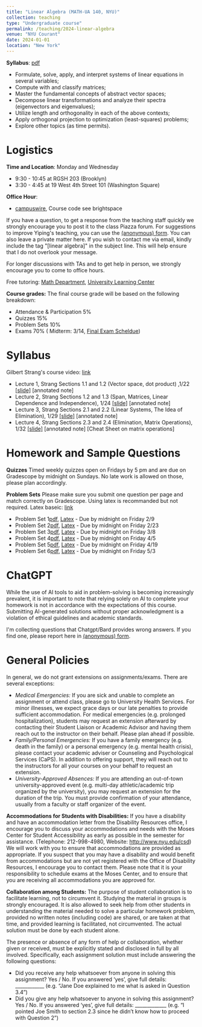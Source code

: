 ```yaml
---
title: "Linear Algebra (MATH-UA 140, NYU)"
collection: teaching
type: "Undergraduate course"
permalink: /teaching/2024-linear-algebra
venue: "NYU Courant"
date: 2024-01-01
location: "New York"
---
```



**Syllabus**: [pdf](https://2prime.github.io/files/LinearS24.pdf)


- Formulate, solve, apply, and interpret systems of linear equations in several variables;
- Compute with and classify matrices;
- Master the fundamental concepts of abstract vector spaces;
- Decompose linear transformations and analyze their spectra (eigenvectors and eigenvalues);
- Utilize length and orthogonality in each of the above contexts;
- Apply orthogonal projection to optimization (least-squares) problems;
- Explore other topics (as time permits).

Logistics
======

**Time and Location**: Monday and Wednesday
-  9:30 - 10:45 at RGSH 203 (Brooklyn)
-  3:30 - 4:45 at 19 West 4th Street 101 (Washington Square)

**Office Hour**:
-  [campuswire](https://campuswire.com/p/G3AA19786), Course code see brightspace
 
If you have a question, to get a response from the teaching staff quickly we strongly encourage you to post it to the class Piazza forum. For suggestions to improve Yiping's teaching, you can use the [(anonymous) form](https://forms.gle/Dtw6PRFdnbk8NQWRA). You can also leave a private matter here. If you wish to contact me via email, kindly include the tag "[linear algebra]" in the subject line. This will help ensure that I do not overlook your message.

For longer discussions with TAs and to get help in person, we strongly encourage you to come to office hours.

 Free tutoring: [Math Department](https://math.nyu.edu/dynamic/undergrad/ba-cas/tutoring/), [University Learning Center](https://www.nyu.edu/students/academic-services/undergraduate-advisement/academic-resource-center/tutoring-and-learning/dropin-subjects.html)

**Course grades:** The final course grade will be based on the following breakdown:
- Attendance & Participation 5%
- Quizzes 15%
- Problem Sets 10%
- Exams 70% ( Midterm: 3/14, [Final Exam Scheldue](https://www.nyu.edu/students/student-information-and-resources/registration-records-and-graduation/final-exams-and-course-evaluations/final-exam-schedule.html))

Syllabus
======
Gilbert Strang's course video: [link](https://ocw.mit.edu/courses/18-06-linear-algebra-spring-2010/video_galleries/video-lectures/)

- Lecture 1, Strang Sections 1.1 and 1.2 (Vector space, dot product) ,1/22 [[slide]](https://2prime.github.io/files/linear/linearslide1.pdf) [annotated note]
- Lecture 2, Strang Sections 1.2 and 1.3 (Span, Matrices, Linear Dependence and Independence), 1/24 [[slide]](https://2prime.github.io/files/linear/linearslide2.pdf) [annotated note]
- Lecture 3, Strang Sections 2.1 and 2.2 (Linear Systems, The Idea of Elimination), 1/29 [[slide]](https://2prime.github.io/files/linear/linearslide3.pdf) [annotated note]
- Lecture 4, Strang Sections 2.3 and 2.4 (Elimination, Matrix Operations), 1/32 [[slide]](https://2prime.github.io/files/linear/linearslide4.pdf) [annotated note] [Cheat Sheet on matrix operations]


Homework and Sample Questions
======
**Quizzes** Timed weekly quizzes open on Fridays by 5 pm and are due on Gradescope by midnight on Sundays. No late work is allowed on those, please plan accordingly.

**Problem Sets** Please make sure you submit one question per page and match correctly on Gradescope. Using latex is recommanded but not required. Latex baseic: [link](https://www.overleaf.com/learn/latex/Learn_LaTeX_in_30_minutes)

- Problem Set 1[pdf](https://nyu.box.com/s/28zzdjvry33cdlku8jr7b5wzde4enzz6), [Latex](https://nyu.box.com/s/qyspmr0o2xynd1kquax2xwza64c481il) - Due by midnight on Friday 2/9
- Problem Set 2[pdf](https://nyu.box.com/s/sdc6bgoc2sx1a3np24awudqbfn2ckrsa), [Latex](https://nyu.box.com/s/0eaviselsuk7tmcb1df6s7ospnsa0tnm) - Due by midnight on Friday 2/23
- Problem Set 3[pdf](https://nyu.box.com/s/9yiupj6f4rlkds2x7pbbjqe7y1p1qt4e), [Latex](https://nyu.box.com/s/cryx9b99lnhrgwau7886y0anm2b2l7dl) - Due by midnight on Friday 3/8
- Problem Set 4[pdf](https://nyu.box.com/s/rx5k6m755pi7e5gpcz0per8tqiie69ax), [Latex](https://nyu.box.com/s/3ibhs12iscmahvkyodm4rigztcsdr2mi) - Due by midnight on Friday 4/5
- Problem Set 5[pdf](https://nyu.box.com/s/cbkc8abzxo8v6jcv8s14povuxildfa9d), [Latex](https://nyu.box.com/s/t8digsh1nxfit28gxum0u0txb1bg64oe) - Due by midnight on Friday 4/19
- Problem Set 6[pdf](https://nyu.box.com/s/37o1xzvk3me22l1nkm3xe3qlxmzv0xyl), [Latex](https://nyu.box.com/s/1nrchup94my8crn3b43i7ds6mjmowdd2) - Due by midnight on Friday 5/3

ChatGPT
======
While the use of AI tools to aid in problem-solving is becoming increasingly prevalent, it is important to note that relying solely on AI to complete your homework is not in accordance with the expectations of this course. Submitting AI-generated solutions without proper acknowledgment is a violation of ethical guidelines and academic standards.

I'm collecting questions that Chatgpt/Bard provides wrong answers. If you find one, please report here in [(anonymous) form](https://forms.gle/5CrsQVUfG614DJwGA). 

General Policies
======

In general, we do not grant extensions on assignments/exams. There are several exceptions:

- *Medical Emergencies:* If you are sick and unable to complete an assignment or attend class, please go to University Health Services. For minor illnesses, we expect grace days or our late penalties to provide sufficient accommodation. For medical emergencies (e.g. prolonged hospitalization), students may request an extension afterward by contacting their Student Liaison or Academic Advisor and having them reach out to the instructor on their behalf. Please plan ahead if possible.
- *Family/Personal Emergencies:* If you have a family emergency (e.g. death in the family) or a personal emergency (e.g. mental health crisis), please contact your academic adviser or Counseling and Psychological Services (CaPS). In addition to offering support, they will reach out to the instructors for all your courses on your behalf to request an extension.
- *University-Approved Absences:* If you are attending an out-of-town university-approved event (e.g. multi-day athletic/academic trip organized by the university), you may request an extension for the duration of the trip. You must provide confirmation of your attendance, usually from a faculty or staff organizer of the event.

**Accommodations for Students with Disabilities:** If you have a disability and have an accommodation letter from the Disability Resources office, I encourage you to discuss your accommodations and needs with the Moses Center for Student Accessibility as early as possible in the semester for assistance. (Telephone: 212-998-4980, Website: http://www.nyu.edu/csd) We will work with you to ensure that accommodations are provided as appropriate. If you suspect that you may have a disability and would benefit from accommodations but are not yet registered with the Office of Disability Resources, I encourage you to contact them. Please note that it is your responsibility to schedule exams at the Moses Center, and to ensure that you are receiving all accommodations you are approved for.


**Collaboration among Students:** The purpose of student collaboration is to facilitate learning, not to circumvent it. Studying the material in groups is strongly encouraged. It is also allowed to seek help from other students in understanding the material needed to solve a particular homework problem, provided no written notes (including code) are shared, or are taken at that time, and provided learning is facilitated, not circumvented. The actual solution must be done by each student alone.

The presence or absence of any form of help or collaboration, whether given or received, must be explicitly stated and disclosed in full by all involved. Specifically, each assignment solution must include answering the following questions:

- Did you receive any help whatsoever from anyone in solving this assignment? Yes / No.
If you answered ‘yes’, give full details: ____________
(e.g. “Jane Doe explained to me what is asked in Question 3.4”)
- Did you give any help whatsoever to anyone in solving this assignment? Yes / No.
If you answered ‘yes’, give full details: _____________
(e.g. “I pointed Joe Smith to section 2.3 since he didn’t know how to proceed with Question 2”)
